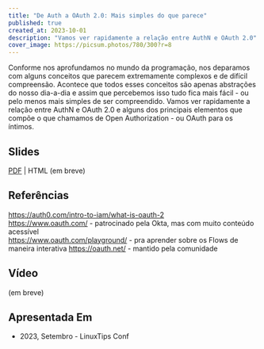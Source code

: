 ```yaml
---
title: "De Auth a OAuth 2.0: Mais simples do que parece"
published: true
created_at: 2023-10-01
description: "Vamos ver rapidamente a relação entre AuthN e OAuth 2.0"
cover_image: https://picsum.photos/780/300?r=8
---
```


Conforme nos aprofundamos no mundo da programação, nos deparamos com alguns conceitos que parecem extremamente complexos e de difícil compreensão.
Acontece que todos esses conceitos são apenas abstrações do nosso dia-a-dia e assim que percebemos isso tudo fica mais fácil - ou pelo menos mais simples de ser compreendido.
Vamos ver rapidamente a relação entre AuthN e OAuth 2.0 e alguns dos principais elementos que compõe o que chamamos de Open Authorization - ou OAuth para os íntimos.

## Slides
[PDF](./recursos/auth_oauth_simples_linuxtips_2023_compressed.pdf) | HTML (em breve)

## Referências

https://auth0.com/intro-to-iam/what-is-oauth-2  
https://www.oauth.com/ - patrocinado pela Okta, mas com muito conteúdo acessível  
https://www.oauth.com/playground/ - pra aprender sobre os Flows de maneira interativa
https://oauth.net/ - mantido pela comunidade

## Vídeo

(em breve)

## Apresentada Em

- 2023, Setembro - LinuxTips Conf
